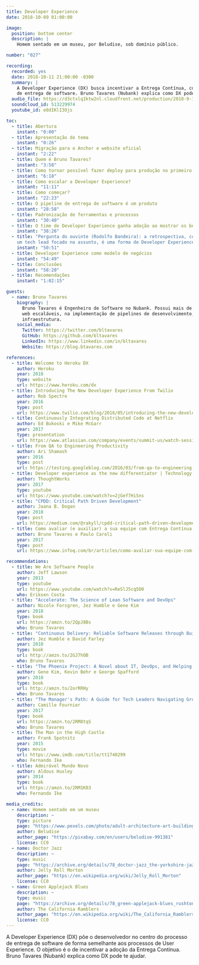 ```yaml
---
title: Developer Experience
date: 2018-10-09 01:00:00

image:
  position: bottom center
  description: |
    Homem sentado em um museu, por Beludise, sob domínio público.

number: "027"

recording:
  recorded: yes
  date: 2018-10-11 21:00:00 -0300
  summary: |
    A Developer Experience (DX) busca incentivar a Entrega Contínua, colocando o o desenvolvedor no centro do processo
    de entrega de software. Bruno Tavares (Nubank) explica como DX pode te ajudar.
  audio_file: https://d3ctxlq1ktw2nl.cloudfront.net/production/2018-9-12/5105294-44100-2-4dc853084e596.m4a
  soundcloud_id: 513229974
  youtube_id: e8dIKlI3Ojs

toc:
  - title: Abertura
    instant: "0:00"
  - title: Apresentação do tema
    instant: "0:26"
  - title: Migração para o Anchor e website oficial
    instant: "2:22"
  - title: Quem é Bruno Tavares?
    instant: "3:58"
  - title: Como tornar possível fazer deploy para produção no primeiro dia de trabalho?
    instant: "6:18"
  - title: Como escalar a Developer Experience?
    instant: "11:11"
  - title: Como começar?
    instant: "22:23"
  - title: O pipeline de entrega de software é um produto
    instant: "28:58"
  - title: Padronização de ferramentas e processos
    instant: "30:40"
  - title: O time de Developer Experience ganha adoção ao mostrar os benefícios de seus produtos e processos
    instant: "38:26"
  - title: "Pergunta do ouvinte (Rodolfo Bandeira): a retrospectiva, com a devida atenção dada aos desenvolvedores e com
    um tech lead focado no assunto, é uma forma de Developer Experience?"
    instant: "50:51"
  - title: Developer Experience como modelo de negócios
    instant: "54:49"
  - title: Conclusões
    instant: "58:20"
  - title: Recomendações
    instant: "1:02:15"

guests:
  - name: Bruno Tavares
    biography: |
      Bruno Tavares é Engenheiro de Software no Nubank. Possui mais de 6 anos de experiência na criação de aplicações
      web escaláveis, na implementação de pipelines de desenvolvimento, em testes automatizados e em automação de
      infraestrutura.
    social_media:
      Twitter: https://twitter.com/bltavares
      GitHub: https://github.com/bltavares
      LinkedIn: https://www.linkedin.com/in/bltavares
      Website: https://blog.btavares.com

references:
  - title: Welcome to Heroku DX
    author: Heroku
    year: 2018
    type: website
    url: https://www.heroku.com/dx
  - title: Introducing The New Developer Experience From Twilio
    author: Rob Spectre
    year: 2016
    type: post
    url: https://www.twilio.com/blog/2016/05/introducing-the-new-developer-experience-from-twilio.html
  - title: Continuously Integrating Distributed Code at Netflix
    author: Ed Bukoski e Mike McGarr
    year: 2017
    type: presentation
    url: https://www.atlassian.com/company/events/summit-us/watch-sessions/2017/code-deploy/continuously-integrating-distributed-code-at-netflix
  - title: From QA to Engineering Productivity
    author: Ari Shamash
    year: 2016
    type: post
    url: https://testing.googleblog.com/2016/03/from-qa-to-engineering-productivity.html
  - title: Developer experience as the new differentiator | Technology Radar Vol.16
    author: ThoughtWorks
    year: 2017
    type: youtube
    url: https://www.youtube.com/watch?v=2jGef7HiSns
  - title: "CPDD: Critical Path Driven Development"
    author: Jaana B. Dogan
    year: 2018
    type: post
    url: https://medium.com/@rakyll/cpdd-critical-path-driven-development-6c2592fb8ea4
  - title: Como avaliar (e auxiliar) a sua equipe com Entrega Contínua
    author: Bruno Tavares e Paulo Caroli
    year: 2017
    type: post
    url: https://www.infoq.com/br/articles/como-avaliar-sua-equipe-com-entrega-continua

recommendations:
  - title: We Are Software People
    author: Jeff Lawson
    year: 2013
    type: youtube
    url: https://www.youtube.com/watch?v=ReSlJ5cq5D0
    who: Eriksen Costa
  - title: "Accelerate: The Science of Lean Software and DevOps"
    author: Nicole Forsgren, Jez Humble e Gene Kim
    year: 2018
    type: book
    url: https://amzn.to/2QpJ8Bs
    who: Bruno Tavares
  - title: "Continuous Delivery: Reliable Software Releases through Build, Test, and Deployment Automation"
    author: Jez Humble e David Farley
    year: 2010
    type: book
    url: http://amzn.to/2GJ7hOB
    who: Bruno Tavares
  - title: "The Phoenix Project: A Novel about IT, DevOps, and Helping Your Business Win"
    author: Gene Kim, Kevin Behr e George Spafford
    year: 2018
    type: book
    url: http://amzn.to/2orRRHy
    who: Bruno Tavares
  - title: "The Manager's Path: A Guide for Tech Leaders Navigating Growth and Change"
    author: Camille Fournier
    year: 2017
    type: book
    url: https://amzn.to/2RM8tqS
    who: Bruno Tavares
  - title: The Man in the High Castle
    author: Frank Spotnitz
    year: 2015
    type: movie
    url: https://www.imdb.com/title/tt1740299
    who: Fernando Ike
  - title: Admirável Mundo Novo
    author: Aldous Huxley
    year: 2014
    type: book
    url: https://amzn.to/2RM1K03
    who: Fernando Ike

media_credits:
  - name: Homem sentado em um museu
    description: ~
    type: picture
    page: "https://www.pexels.com/photo/adult-architecture-art-building-277054"
    author: Beludise
    author_page: "https://pixabay.com/en/users/beludise-991381"
    license: CC0
  - name: Doctor Jazz
    description: ~
    type: music
    page: "https://archive.org/details/78_doctor-jazz_the-yorkshire-jazz-band-alan-cooper-dickie-hawdon-eddie-odonnell-kit-b_gbia0009430b"
    author: Jelly Roll Morton
    author_page: "https://en.wikipedia.org/wiki/Jelly_Roll_Morton"
    license: CC0
  - name: Green Applejack Blues
    description: ~
    type: music
    page: "https://archive.org/details/78_green-applejack-blues_rushtons-california-ramblers-chuck-mackey-paul-weigand-rosy_gbia0030436b"
    author: The California Ramblers
    author_page: "https://en.wikipedia.org/wiki/The_California_Ramblers"
    license: CC0
---
```


A Developer Experience (DX) põe o desenvolvedor no centro do processo de entrega de software de forma semelhante aos
processos de User Experience. O objetivo é o de incentivar a adoção da Entrega Contínua. Bruno Tavares (Nubank) explica
como DX pode te ajudar.
